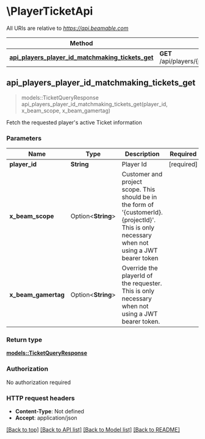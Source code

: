 # \PlayerTicketApi

All URIs are relative to *https://api.beamable.com*

Method | HTTP request | Description
------------- | ------------- | -------------
[**api_players_player_id_matchmaking_tickets_get**](PlayerTicketApi.md#api_players_player_id_matchmaking_tickets_get) | **GET** /api/players/{playerId}/matchmaking/tickets | 



## api_players_player_id_matchmaking_tickets_get

> models::TicketQueryResponse api_players_player_id_matchmaking_tickets_get(player_id, x_beam_scope, x_beam_gamertag)


Fetch the requested player's active Ticket information

### Parameters


Name | Type | Description  | Required | Notes
------------- | ------------- | ------------- | ------------- | -------------
**player_id** | **String** | Player Id | [required] |
**x_beam_scope** | Option<**String**> | Customer and project scope. This should be in the form of '{customerId}.{projectId}'. This is only necessary when not using a JWT bearer token |  |
**x_beam_gamertag** | Option<**String**> | Override the playerId of the requester. This is only necessary when not using a JWT bearer token. |  |

### Return type

[**models::TicketQueryResponse**](TicketQueryResponse.md)

### Authorization

No authorization required

### HTTP request headers

- **Content-Type**: Not defined
- **Accept**: application/json

[[Back to top]](#) [[Back to API list]](../README.md#documentation-for-api-endpoints) [[Back to Model list]](../README.md#documentation-for-models) [[Back to README]](../README.md)

